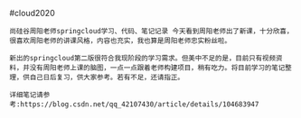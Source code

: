 #cloud2020

	尚硅谷周阳老师springcloud学习、代码、笔记记录 今天看到周阳老师出了新课，十分欣喜，很喜欢周阳老师的讲课风格，内容也充实，我也算是周阳老师忠实粉丝啦。

	新出的springcloud第二版很符合我现阶段的学习需求。但美中不足的是，目前只有视频资料，并没有周阳老师上课的脑图，一点一点跟着老师构建项目，稍有吃力。将目前学习的笔记整理，供自己日后复习，供大家参考。若有不足，还请指正。

	详细笔记请参考:https://blog.csdn.net/qq_42107430/article/details/104683947
